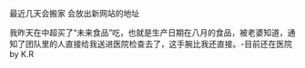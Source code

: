 最近几天会搬家
会放出新网站的地址

我昨天在中超买了“未来食品”吃，也就是生产日期在八月的食品，被老婆知道，通知了团队里的人直接给我送进医院检查去了，这手腕比我还直接。-目前还在医院 by K.R
